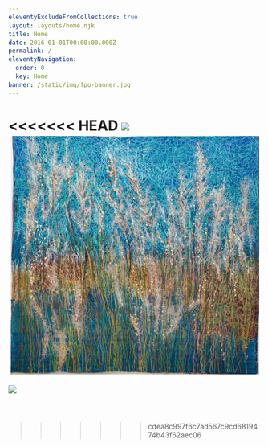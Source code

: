 ```yaml
---
eleventyExcludeFromCollections: true
layout: layouts/home.njk
title: Home
date: 2016-01-01T00:00:00.000Z
permalink: /
eleventyNavigation:
  order: 0
  key: Home
banner: /static/img/fpo-banner.jpg
---
```

<<<<<<< HEAD
![](/static/img/gravity-and-grace.jpg)
![](/static/img/indiangrass.jpg)
![](/static/img/night-trees.jpg)
=======
![]()
>>>>>>> cdea8c997f6c7ad567c9cd6819474b43f62aec06
